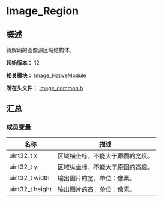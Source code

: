 # Image_Region
<!--Kit: Image Kit-->
<!--Subsystem: Multimedia-->
<!--Owner: @aulight02-->
<!--Designer: @liyang_bryan-->
<!--Tester: @xchaosioda-->
<!--Adviser: @w_Machine_cc-->

## 概述

待解码的图像源区域结构体。

**起始版本：** 12

**相关模块：** [Image_NativeModule](capi-image-nativemodule.md)

**所在头文件：** [image_common.h](capi-image-common-h.md)

## 汇总

### 成员变量

| 名称 | 描述 |
| -- | -- |
| uint32_t x | 区域横坐标，不能大于原图的宽度。 |
| uint32_t y | 区域纵坐标，不能大于原图的高度。 |
| uint32_t width | 输出图片的宽，单位：像素。 |
| uint32_t height | 输出图片的高，单位：像素。 |
